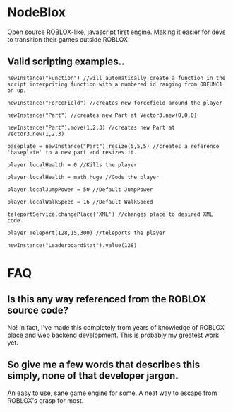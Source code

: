 # NodeBlox
Open source ROBLOX-like, javascript first engine. Making it easier for devs to transition their games outside ROBLOX.

## Valid scripting examples..
`newInstance("Function") //will automatically create a function in the script interpriting function with a numbered id ranging from OBFUNC1 on up.`

`newInstance("ForceField") //creates new forcefield around the player`

`newInstance("Part") //creates new Part at Vector3.new(0,0,0)`

`newInstance("Part").move(1,2,3) //creates new Part at Vector3.new(1,2,3)`

`baseplate = newInstance("Part").resize(5,5,5) //creates a reference 'baseplate' to a new part and resizes it.`

`player.localHealth = 0 //Kills the player`

`player.localHealth = math.huge //Gods the player`

`player.localJumpPower = 50 //Default JumpPower`

`player.localWalkSpeed = 16 //Default WalkSpeed`

`teleportService.changePlace('XML') //changes place to desired XML code.`

`player.Teleport(128,15,300) //teleports the player`

`newInstance("LeaderboardStat").value(128)`


# FAQ

## Is this any way referenced from the ROBLOX source code?
No! In fact, I've made this completely from years of knowledge of ROBLOX place and web backend development. This is probably my greatest work yet.

## So give me a few words that describes this simply, none of that developer jargon.
An easy to use, sane game engine for some. A neat way to escape from ROBLOX's grasp for most.
